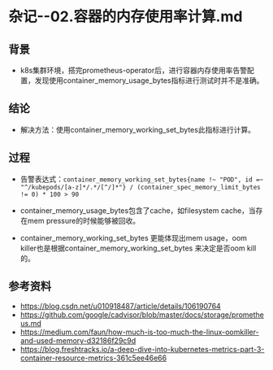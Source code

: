 # 杂记--02.容器的内存使用率计算.md

## 背景
- k8s集群环境，搭完prometheus-operator后，进行容器内存使用率告警配置，发现使用container_memory_usage_bytes指标进行测试时并不是准确。

## 结论
- 解决方法：使用container_memory_working_set_bytes此指标进行计算。

## 过程
- 告警表达式：`container_memory_working_set_bytes{name !~ "POD", id =~ "^/kubepods/[a-z]*/.*/[^/]*"} / (container_spec_memory_limit_bytes != 0) * 100 > 90`

- container_memory_usage_bytes包含了cache，如filesystem cache，当存在mem pressure的时候能够被回收。

- container_memory_working_set_bytes 更能体现出mem usage，oom killer也是根据container_memory_working_set_bytes 来决定是否oom kill的。

## 参考资料
- https://blog.csdn.net/u010918487/article/details/106190764
- https://github.com/google/cadvisor/blob/master/docs/storage/prometheus.md
- https://medium.com/faun/how-much-is-too-much-the-linux-oomkiller-and-used-memory-d32186f29c9d
- https://blog.freshtracks.io/a-deep-dive-into-kubernetes-metrics-part-3-container-resource-metrics-361c5ee46e66


